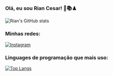 
### Olá, eu sou Rian Cesar! 👋📚♟

![Rian's GitHub stats](https://github-readme-stats.vercel.app/api?username=riancesaros&show_icons=true&theme=tokyonight)

### Minhas redes:

[![Instagram](https://img.shields.io/badge/Instagram-E4405F?style=for-the-badge&logo=instagram&logoColor=white)](https://instagram.com/riancesaros?igshid=YTQwZjQ0NmI0OA==)

### Linguages de programação que mais uso:

[![Top Langs](https://github-readme-stats.vercel.app/api/top-langs/?username=riancesaros)](https://github.com/riancesaros/github-readme-stats)
